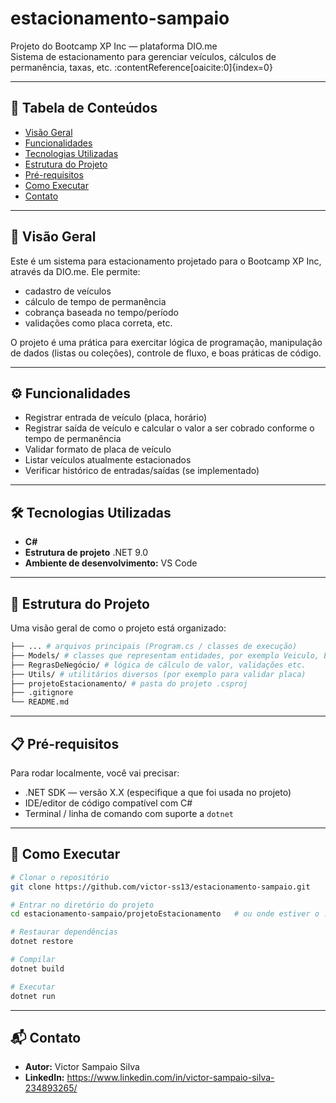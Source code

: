 # estacionamento-sampaio

Projeto do Bootcamp XP Inc — plataforma DIO.me  
Sistema de estacionamento para gerenciar veículos, cálculos de permanência, taxas, etc. :contentReference[oaicite:0]{index=0}

---

## 📑 Tabela de Conteúdos

- [Visão Geral](#visão-geral)  
- [Funcionalidades](#funcionalidades)  
- [Tecnologias Utilizadas](#tecnologias-utilizadas)  
- [Estrutura do Projeto](#estrutura-do-projeto)  
- [Pré-requisitos](#pré-requisitos)
- [Como Executar](#como-executar)  
- [Contato](#contato)  

---

## 📖 Visão Geral

Este é um sistema para estacionamento projetado para o Bootcamp XP Inc, através da DIO.me. Ele permite:

- cadastro de veículos  
- cálculo de tempo de permanência  
- cobrança baseada no tempo/período  
- validações como placa correta, etc.  

O projeto é uma prática para exercitar lógica de programação, manipulação de dados (listas ou coleções), controle de fluxo, e boas práticas de código.

---

## ⚙️ Funcionalidades

- Registrar entrada de veículo (placa, horário)  
- Registrar saída de veículo e calcular o valor a ser cobrado conforme o tempo de permanência  
- Validar formato de placa de veículo  
- Listar veículos atualmente estacionados  
- Verificar histórico de entradas/saídas (se implementado)  

---

## 🛠 Tecnologias Utilizadas

- **C#** 
- **Estrutura de projeto** .NET 9.0  
- **Ambiente de desenvolvimento:** VS Code   

---

## 📂 Estrutura do Projeto

Uma visão geral de como o projeto está organizado:

```bash
├── ... # arquivos principais (Program.cs / classes de execução)
├── Models/ # classes que representam entidades, por exemplo Veiculo, Estacionamento etc.
├── RegrasDeNegócio/ # lógica de cálculo de valor, validações etc.
├── Utils/ # utilitários diversos (por exemplo para validar placa)
├── projetoEstacionamento/ # pasta do projeto .csproj
├── .gitignore
└── README.md
```

---

## 📋 Pré-requisitos

Para rodar localmente, você vai precisar:

- .NET SDK — versão X.X (especifique a que foi usada no projeto)  
- IDE/editor de código compatível com C#  
- Terminal / linha de comando com suporte a `dotnet`  

---

## 🚀 Como Executar

```bash
# Clonar o repositório
git clone https://github.com/victor-ss13/estacionamento-sampaio.git

# Entrar no diretório do projeto
cd estacionamento-sampaio/projetoEstacionamento   # ou onde estiver o .csproj

# Restaurar dependências
dotnet restore

# Compilar
dotnet build

# Executar
dotnet run
```

---

## 📬 Contato

- **Autor:** Victor Sampaio Silva
- **LinkedIn:** https://www.linkedin.com/in/victor-sampaio-silva-234893265/
